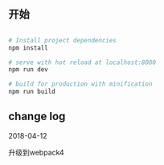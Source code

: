 
## 开始

``` bash

# Install project dependencies
npm install

# serve with hot reload at localhost:8080
npm run dev

# build for production with minification
npm run build

```

## change log

2018-04-12

升级到webpack4
